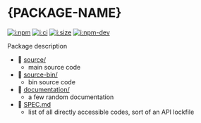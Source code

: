 # {PACKAGE-NAME}

[![i:npm]][l:npm]
[![i:ci]][l:ci]
[![i:size]][l:size]
[![i:npm-dev]][l:npm]

Package description

[i:npm]: https://img.shields.io/npm/v/{PACKAGE-NAME}?colorB=blue
[i:npm-dev]: https://img.shields.io/npm/v/{PACKAGE-NAME}/dev
[l:npm]: https://npm.im/{PACKAGE-NAME}
[i:ci]: https://img.shields.io/github/workflow/status/{GITHUB-USER}/{GITHUB-REPO}/ci-test
[l:ci]: https://github.com/{GITHUB-USER}/{GITHUB-REPO}/actions?query=workflow:ci-test
[i:size]: https://packagephobia.now.sh/badge?p={PACKAGE-NAME}
[l:size]: https://packagephobia.now.sh/result?p={PACKAGE-NAME}

[//]: # (NON_PACKAGE_CONTENT)

- 📁 [source/](source/)
  - main source code
- 📁 [source-bin/](source-bin/)
  - bin source code
- 📁 [documentation/](documentation/)
  - a few random documentation
- 📄 [SPEC.md](SPEC.md)
  - list of all directly accessible codes, sort of an API lockfile
